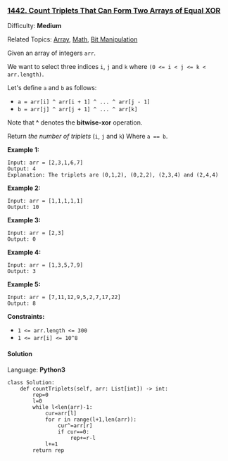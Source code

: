 ### [1442\. Count Triplets That Can Form Two Arrays of Equal XOR](https://leetcode.com/problems/count-triplets-that-can-form-two-arrays-of-equal-xor/)

Difficulty: **Medium**  

Related Topics: [Array](https://leetcode.com/tag/array/), [Math](https://leetcode.com/tag/math/), [Bit Manipulation](https://leetcode.com/tag/bit-manipulation/)


Given an array of integers `arr`.

We want to select three indices `i`, `j` and `k` where `(0 <= i < j <= k < arr.length)`.

Let's define `a` and `b` as follows:

*   `a = arr[i] ^ arr[i + 1] ^ ... ^ arr[j - 1]`
*   `b = arr[j] ^ arr[j + 1] ^ ... ^ arr[k]`

Note that **^** denotes the **bitwise-xor** operation.

Return _the number of triplets_ (`i`, `j` and `k`) Where `a == b`.

**Example 1:**

```
Input: arr = [2,3,1,6,7]
Output: 4
Explanation: The triplets are (0,1,2), (0,2,2), (2,3,4) and (2,4,4)
```

**Example 2:**

```
Input: arr = [1,1,1,1,1]
Output: 10
```

**Example 3:**

```
Input: arr = [2,3]
Output: 0
```

**Example 4:**

```
Input: arr = [1,3,5,7,9]
Output: 3
```

**Example 5:**

```
Input: arr = [7,11,12,9,5,2,7,17,22]
Output: 8
```

**Constraints:**

*   `1 <= arr.length <= 300`
*   `1 <= arr[i] <= 10^8`


#### Solution

Language: **Python3**

```python3
class Solution:
    def countTriplets(self, arr: List[int]) -> int:
        rep=0
        l=0
        while l<len(arr)-1:
            cur=arr[l]
            for r in range(l+1,len(arr)):
                cur^=arr[r]
                if cur==0:
                    rep+=r-l
            l+=1
        return rep
```